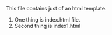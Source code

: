 This file contains just of an html template.
1) One thing is index.html file.
2) Second thing is index1.html
